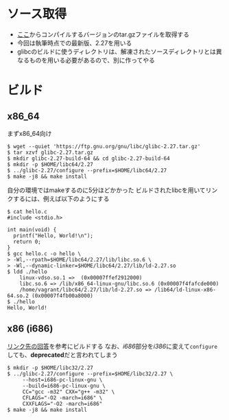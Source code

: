<!-- TITLE: Build Glibc -->
<!-- SUBTITLE: glibcの手動ビルド方法 -->

# ソース取得
- [ここ](https://ftp.gnu.org/gnu/libc/)からコンパイルするバージョンのtar.gzファイルを取得する
- 今回は執筆時点での最新版、2.27を用いる
- glibcのビルドに使うディレクトリは、解凍されたソースディレクトリとは異なるものを用いる必要があるので、別に作ってやる

# ビルド

## x86_64 

まずx86_64向け


```console 
$ wget --quiet 'https://ftp.gnu.org/gnu/libc/glibc-2.27.tar.gz'
$ tar xzvf glibc-2.27.tar.gz
$ mkdir glibc-2.27-build-64 && cd glibc-2.27-build-64
$ mkdir -p $HOME/libc64/2.27
$ ../glibc-2.27/configure --prefix=$HOME/libc64/2.27 
$ make -j8 && make install 
```

自分の環境ではmakeするのに5分ほどかかった
ビルドされたlibcを用いてリンクするには、例えば以下のようにする

```console 
$ cat hello.c
#include <stdio.h>

int main(void) {
  printf("Hello, World!\n");
  return 0;
}
$ gcc hello.c -o hello \
> -Wl,--rpath=$HOME/libc64/2.27/lib/libc.so.6 \
> -Wl,--dynamic-linker=$HOME/libc64/2.27/lib/ld-2.27.so
$ ldd ./hello
	linux-vdso.so.1 =>  (0x00007ffef2912000)
	libc.so.6 => /lib/x86_64-linux-gnu/libc.so.6 (0x00007f4fafcde000)
	/home/vagrant/libc64/2.27/lib/ld-2.27.so => /lib64/ld-linux-x86-64.so.2 (0x00007f4fb00a8000)
$ ./hello
Hello, World!
```

## x86 (i686)

[リンク先の回答](https://stackoverflow.com/a/8074427/8501077)を参考にビルドする
なお、*i686*部分を*i386*に変えて`configure`しても、**deprecated**だと言われてしまう

```console 
$ mkdir -p $HOME/libc32/2.27
$ ../glibc-2.27/configure --prefix=$HOME/libc32/2.27 \
     --host=i686-pc-linux-gnu \
     --build=i686-pc-linux-gnu \
     CC="gcc -m32" CXX="g++ -m32" \
     CFLAGS="-O2 -march=i686" \
     CXXFLAGS="-O2 -march=i686"
$ make -j8 && make install 
```

